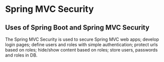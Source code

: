 # Spring MVC Security 


## Uses of Spring Boot and Spring MVC Security 

The Spring MVC Security is used to secure Spring MVC web apps; develop login pages; define users and roles with simple authentication; protect urls based on roles; hide/show content based on roles; store users, passwords and roles in DB. 
